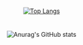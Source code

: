 <div style="height:30px;"></div>

<div align="center">  
     
[![Top Langs](https://github-readme-stats.vercel.app/api/top-langs/?username=minataforest&exclude_repo=productive-box,ddok3&hide=html,css&layout=compact&theme=nord)](https://github.com/anuraghazra/github-readme-stats)

<div style="height:10px;"></div>

![Anurag's GitHub stats](https://github-readme-stats.vercel.app/api?username=minataforest&show_icons=true&theme=nord)

</div>
